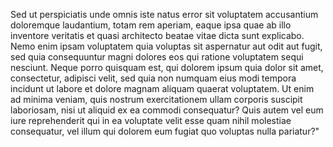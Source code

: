 Sed ut perspiciatis unde omnis iste natus error sit voluptatem accusantium doloremque laudantium, totam rem aperiam, eaque ipsa quae
 ab illo inventore veritatis et quasi architecto beatae vitae dicta sunt explicabo. Nemo enim ipsam voluptatem quia voluptas sit aspernatur 
 aut odit aut fugit, sed quia consequuntur magni dolores eos qui ratione voluptatem sequi nesciunt. Neque porro quisquam est, qui dolorem 
 ipsum quia dolor sit amet, consectetur, adipisci velit, sed quia non numquam eius modi tempora incidunt ut labore et dolore magnam aliquam
quaerat voluptatem. Ut enim ad minima veniam, quis nostrum exercitationem ullam corporis suscipit laboriosam, nisi ut aliquid ex ea
 commodi consequatur? Quis autem vel eum iure reprehenderit qui in ea voluptate velit esse quam nihil molestiae consequatur,
  vel illum qui dolorem eum fugiat quo voluptas nulla pariatur?"    